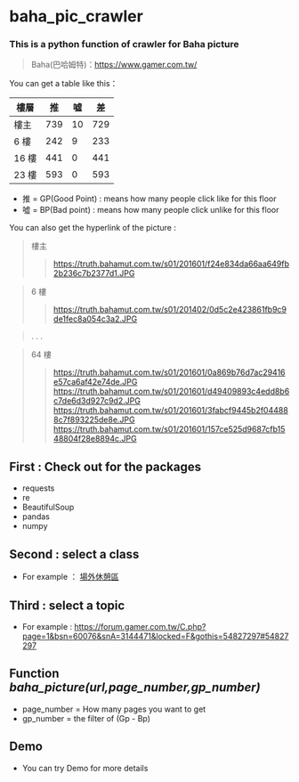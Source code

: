 # baha_pic_crawler
### This is a python function of crawler for Baha picture
>Baha(巴哈姆特)：<https://www.gamer.com.tw/>

You can get a table like this：

| 樓層  | 推  | 噓 | 差 |
|-------|-----|-----|----|
| 樓主  | 739 | 10 | 729 |
| 6 樓  | 242 |  9 | 233 |
| 16 樓 | 441 |  0 | 441 |
| 23 樓 | 593 |  0 | 593 |

* 推 = GP(Good Point) : means how many people click like for this floor
* 噓 = BP(Bad  point) : means how many people click unlike for this floor

You can also get the hyperlink of the picture : 
>樓主
>>https://truth.bahamut.com.tw/s01/201601/f24e834da66aa649fb2b236c7b2377d1.JPG

>6 樓
>>https://truth.bahamut.com.tw/s01/201402/0d5c2e423861fb9c9de1fec8a054c3a2.JPG

>.
>.
>.

>64 樓
>>https://truth.bahamut.com.tw/s01/201601/0a869b76d7ac29416e57ca6af42e74de.JPG
>>https://truth.bahamut.com.tw/s01/201601/d49409893c4edd8b6c7de6d3d927c9d2.JPG
>>https://truth.bahamut.com.tw/s01/201601/3fabcf9445b2f044888c7f893225de8e.JPG
>>https://truth.bahamut.com.tw/s01/201601/157ce525d9687cfb1548804f28e8894c.JPG


## First : Check out for the packages
* requests 
* re  
* BeautifulSoup 
* pandas 
* numpy 
## Second : select a class
* For example ： [場外休憩區](https://forum.gamer.com.tw/A.php?bsn=60076)
## Third : select a topic
* For example : <https://forum.gamer.com.tw/C.php?page=1&bsn=60076&snA=3144471&locked=F&gothis=54827297#54827297>
## Function *baha_picture(url,page_number,gp_number)*
* page_number = How many pages you want to get
* gp_number = the filter of (Gp - Bp)
## Demo
* You can try Demo for more details
